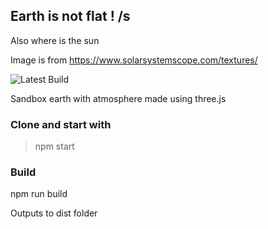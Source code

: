 

## Earth is not flat ! /s

Also where is the sun

Image is from https://www.solarsystemscope.com/textures/

![Latest Build](https://github.com/hgosansn/threeJs_atmosphere/actions/workflows/webpack.yml/badge.svg)


Sandbox earth with atmosphere made using three.js

### Clone and start with 
> npm start

### Build
npm run build

Outputs to dist folder